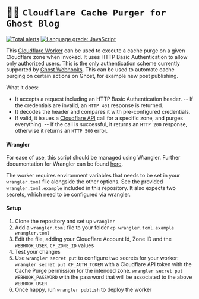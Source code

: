 # 👷‍♀️ `Cloudflare Cache Purger for Ghost Blog` 

[![Total alerts](https://img.shields.io/lgtm/alerts/g/Vortexmind/ghost-cloudflare-cache-purge.svg?logo=lgtm&logoWidth=18)](https://lgtm.com/projects/g/Vortexmind/ghost-cloudflare-cache-purge/alerts/) [![Language grade: JavaScript](https://img.shields.io/lgtm/grade/javascript/g/Vortexmind/ghost-cloudflare-cache-purge.svg?logo=lgtm&logoWidth=18)](https://lgtm.com/projects/g/Vortexmind/ghost-cloudflare-cache-purge/context:javascript)

This [Cloudflare Worker](https://workers.cloudflare.com/) can be used to execute a cache purge on a given Cloudflare zone when invoked. It uses HTTP Basic Authentication to allow only authorized users. This is the only authentication scheme currently supported by [Ghost Webhooks](https://ghost.org/docs/api/v3/webhooks/). This can be used to automate cache purging on certain actions on Ghost, for example new post publishing.

What it does:
- It accepts a request including an HTTP Basic Authentication header. 
-- If the credentials are invalid, an `HTTP 401` response is returned.
- It decodes the header and compares it with pre-configured credentials.
- If valid, it issues a [Cloudflare API](https://api.cloudflare.com/) call for a specific zone, and purges everything.
-- If the call is successful, it returns an `HTTP 200` response, otherwise it returns an `HTTP 500` error.

#### Wrangler

For ease of use, this script should be managed using Wrangler.
Further documentation for Wrangler can be found [here](https://developers.cloudflare.com/workers/tooling/wrangler).

The worker requires environment variables that needs to be set in your `wrangler.toml` file alongside the other options.
See the provided `wrangler.toml.example` included in this repository. It also expects two secrets, which need to be configured
via wrangler.

#### Setup

1. Clone the repository and set up `wrangler`
2. Add a `wrangler.toml` file to your folder `cp wrangler.toml.example wrangler.toml`
3. Edit the file, adding your Cloudflare Account Id, Zone ID and the `WEBHOOK_USER`, `CF_ZONE_ID` values
4. Test your changes
5. Use `wrangler secret put` to configure two secrets for your worker: `wrangler secret put CF_AUTH_TOKEN` with a Cloudflare API token with the Cache Purge permission for the intended zone. `wrangler secret put WEBHOOK_PASSWORD` with the password that will be associated to the above `WEBHOOK_USER`
6. Once happy, run `wrangler publish` to deploy the worker 

